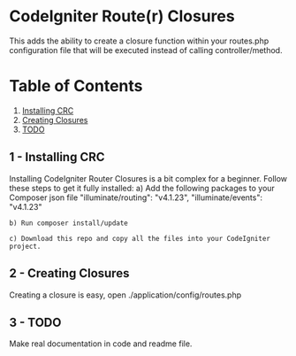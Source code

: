 # CodeIgniter Route(r) Closures

This adds the ability to create a closure function within your routes.php configuration file that will be executed instead of calling controller/method.

# Table of Contents
1. <a href="#1">Installing CRC</a>
2. <a href="#2">Creating Closures</a>
3. <a href="#3">TODO</a>

## <a name="1">1 - Installing CRC</a>
Installing CodeIgniter Router Closures is a bit complex for a beginner. Follow these steps to get it fully installed:
    a) Add the following packages to your Composer json file
        "illuminate/routing": "v4.1.23",
        "illuminate/events": "v4.1.23"

    b) Run composer install/update

    c) Download this repo and copy all the files into your CodeIgniter project.


## <a name="2">2 - Creating Closures </a>
Creating a closure is easy, open ./application/config/routes.php


## <a name="3">3 - TODO </a>
Make real documentation in code and readme file.